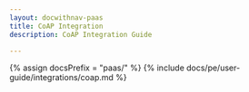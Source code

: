 ```yaml
---
layout: docwithnav-paas
title: CoAP Integration
description: CoAP Integration Guide 

---
```

{% assign docsPrefix = "paas/" %}
{% include docs/pe/user-guide/integrations/coap.md %}

